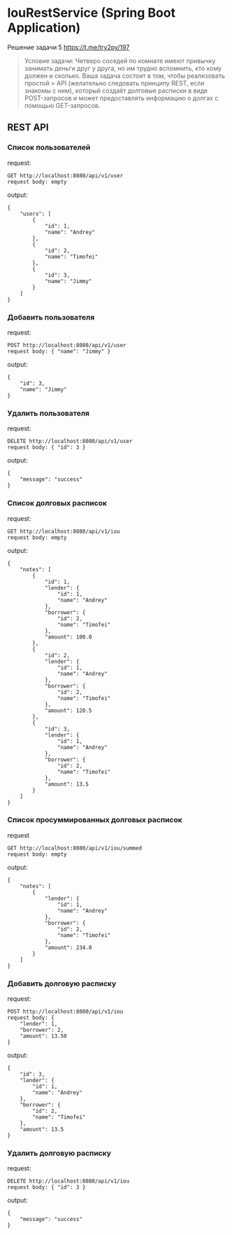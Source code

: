 # IouRestService (Spring Boot Application)
Решение задачи 5 https://t.me/try2py/197

> Условие задачи:
> Четверо соседей по комнате имеют привычку занимать деньги друг у друга, но им трудно вспомнить, кто кому должен и сколько. Ваша задача состоит в том, чтобы реализовать простой > API (желательно следовать принципу REST, если знакомы с ним), который создаёт долговые расписки в виде POST-запросов и может предоставлять информацию о долгах с помощью GET-запросов.

## REST API
### Список пользователей
request:
```
GET http://localhost:8080/api/v1/user
request body: empty
``` 

output:
```
{
    "users": [
        {
            "id": 1,
            "name": "Andrey"
        },
        {
            "id": 2,
            "name": "Timofei"
        },
        {
            "id": 3,
            "name": "Jimmy"
        }
    ]
}
```


### Добавить пользователя
request:
```
POST http://localhost:8080/api/v1/user
request body: { "name": "Jimmy" }
``` 

output:
```
{
    "id": 3,
    "name": "Jimmy"
}
```


### Удалить пользователя
request:
```
DELETE http://localhost:8080/api/v1/user
request body: { "id": 3 }
``` 

output:
```
{
    "message": "success"
}
```


### Список долговых расписок
request:
```
GET http://localhost:8080/api/v1/iou
request body: empty
``` 

output:
```
{
    "notes": [
        {
            "id": 1,
            "lender": {
                "id": 1,
                "name": "Andrey"
            },
            "borrower": {
                "id": 2,
                "name": "Timofei"
            },
            "amount": 100.0
        },
        {
            "id": 2,
            "lender": {
                "id": 1,
                "name": "Andrey"
            },
            "borrower": {
                "id": 2,
                "name": "Timofei"
            },
            "amount": 120.5
        },
        {
            "id": 3,
            "lender": {
                "id": 1,
                "name": "Andrey"
            },
            "borrower": {
                "id": 2,
                "name": "Timofei"
            },
            "amount": 13.5
        }
    ]
}
```


### Список просуммированных долговых расписок
request
```
GET http://localhost:8080/api/v1/iou/summed
request body: empty
```

output:
```
{
    "notes": [
        {
            "lender": {
                "id": 1,
                "name": "Andrey"
            },
            "borrower": {
                "id": 2,
                "name": "Timofei"
            },
            "amount": 234.0
        }
    ]
}
```


### Добавить долговую расписку
request:
```
POST http://localhost:8080/api/v1/iou
request body: {
    "lender": 1,
    "borrower": 2,
    "amount": 13.50
}
``` 

output:
```
{
    "id": 3,
    "lender": {
        "id": 1,
        "name": "Andrey"
    },
    "borrower": {
        "id": 2,
        "name": "Timofei"
    },
    "amount": 13.5
}
```


### Удалить долговую расписку
request:
```
DELETE http://localhost:8080/api/v1/iou
request body: { "id": 3 }
```

output:
```
{
    "message": "success"
}
```
